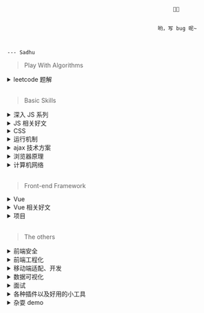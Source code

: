                                                           🧑‍💻


                                                     哟，写 bug 呢~


                                                                                                  --- Sadhu


> Play With Algorithms
<details>
<summary> leetcode 题解 </summary>

- 递归专题 （从斐波那契开始都是视频教程，觉得讲得棒哒给个关注三连呀 hhh~）
  - [344. 反转字符串](https://github.com/YxrSadhu/Data-Structures-and-Algorithms/blob/master/src/summarize/344.%E5%8F%8D%E8%BD%AC%E5%AD%97%E7%AC%A6%E4%B8%B2.md)
  - [24. 两两交换链表中的节点](https://github.com/YxrSadhu/Data-Structures-and-Algorithms/blob/master/src/summarize/24.md)
  - [118. 杨辉三角](https://github.com/YxrSadhu/Data-Structures-and-Algorithms/blob/master/src/summarize/118.md)
  - [119. 杨辉三角②](https://github.com/YxrSadhu/Data-Structures-and-Algorithms/blob/master/src/summarize/119.md)
  - [206. 反转链表](https://github.com/YxrSadhu/Data-Structures-and-Algorithms/blob/master/src/summarize/206.md)
  - [509. 斐波那契数](https://www.bilibili.com/video/av93457350)

</details>
<br/>

> Basic Skills

<details>
<summary> 深入 JS 系列 </summary>

1. [深入js之深究ES6规范前后的执行上下文相关](https://github.com/YxrSadhu/Article/issues/5)
2. [深入js之内存管理与内存泄漏](https://github.com/YxrSadhu/Article/issues/6)
3. [内存管理与内存泄漏思考题](https://github.com/YxrSadhu/Article/issues/7)
4. [深入js之闭包](https://github.com/YxrSadhu/Article/issues/8)
5. [深入js之函数与函数式编程](https://github.com/YxrSadhu/Article/issues/9)
6. [深入js之函数柯里化](https://github.com/YxrSadhu/Article/issues/10)
7. [深入js之原型与原型链](https://github.com/YxrSadhu/Article/issues/11)
8. [深入js之对象的属性类型](https://github.com/YxrSadhu/Article/issues/12)
9. [深入js之造call、apply轮子](https://github.com/YxrSadhu/Article/issues/1)
10. [深入js之造bind轮子](https://github.com/YxrSadhu/Article/issues/2)
11. [深入js之造new轮子](https://github.com/YxrSadhu/Article/issues/4)
12. [深入js之分析继承的多种方式](https://github.com/YxrSadhu/Article/issues/13)
13. [深入js之深浅拷贝](https://github.com/YxrSadhu/Article/issues/14)
14. [深入js之分析防抖与节流](https://github.com/YxrSadhu/Article/issues/15)
15. [深入js之数组去重](https://github.com/YxrSadhu/Article/issues/16)

</details>

<details>
<summary> JS 相关好文 </summary>

- [x] Y-D-K-JS 上中下三卷
- [x] [异步编程-回调地狱的解决方案汇总](https://www.jianshu.com/p/bc7b8d542dcd)
- [x] [细说JS异步发展历程](https://juejin.im/post/5ce40e5ee51d4556be5b39b7#heading-3)
- [x] [首先知道异步神器async、await基本知识](https://segmentfault.com/a/1190000011526612)
- [x] [附加一篇真正正确解释了 async/await 执行顺序的文章](https://juejin.im/post/5c3cc981f265da616a47e028)
- [x] [令人费解的 async/await 执行顺序](https://juejin.im/post/5c3cc981f265da616a47e028)
- [x] [解读Promise内部实现原理](https://juejin.im/post/5a30193051882503dc53af3c#heading-12)
- [x] [剖析Promise内部结构，一步一步实现一个完整的、能通过所有Test case的Promise类](https://github.com/xieranmaya/blog/issues/3)
- [x] [Promise 必知必会（十道题）](https://juejin.im/post/5a04066351882517c416715d)
- [ ] [从 IIFE 聊到 Babel 带你深入了解前端模块化发展体系](https://juejin.im/post/5cb9e563f265da03712999e8#heading-1)
- [x] [JS MODULE 大战](https://juejin.im/post/5cb74b73e51d456e577f935c)
- [ ] [AST抽象语法树——最基础的javascript重点知识，99%的人根本不了解](https://segmentfault.com/a/1190000016231512)
- [ ] [(美团强大大的分享)AST与前端工程化实战(视频)](https://www.bilibili.com/video/av63309539)
- [x] [为什么defineProperty不能检测到数组长度的“变化”](https://juejin.im/post/5b0d0212f265da08da29e50f)
- [x] [经常被面试官问到的js数据类型知识你真的懂吗？](https://juejin.im/post/5d030e03518825361817032f)
- [x] ES6 代码学习注释和思维导图 -> 见该 repo
- [ ] [近一万字的ES6语法知识点补充](https://juejin.im/post/5c6234f16fb9a049a81fcca5)

</details>

<details>
<summary> CSS </summary>

- [x] [CSS 常见布局方式](https://juejin.im/post/599970f4518825243a78b9d5)
- [x] [前端九部的 css 布局](https://www.yuque.com/fe9/basic)
- [ ] [CSS Conf -《新时代CSS布局》学习总结](https://juejin.im/post/5ce3b30ef265da1b667baf79)
- [x] [CSS & HTML 自测总结](https://github.com/YxrSadhu/Article/blob/master/%E9%9D%A2%E8%AF%95%E5%A4%8D%E4%B9%A0%E6%80%BB%E7%BB%93/html%20css%20js%E5%A4%8D%E4%B9%A0.md)

</details>

<details>
<summary> 运行机制 </summary>

- [x] [视频：(自备梯子)jsConf 2014 Philip Roberts: What the heck is the event loop anyway?](https://www.youtube.com/watch?v=8aGhZQkoFbQ)
- [x] [跟着 Event loop 规范理解浏览器中的异步机制](https://juejin.im/post/5b5873a1e51d4519133fbc35)
- [x] [从event loop规范探究javaScript异步及浏览器更新渲染时机](https://github.com/aooy/blog/issues/5)
- [x] [(包含 node 端)彻底吃透 JavaScript 执行机制](https://juejin.im/post/5d901418518825539312f587)
- [x] [Tasks, microtasks, queues and schedules](https://jakearchibald.com/2015/tasks-microtasks-queues-and-schedules/#level-1-bossfight)
- [ ] [Sessionstack 的 ceo 写的 how js works 系列(英文)](https://blog.sessionstack.com/@zlatkov)
- [x] [V8 社区的一些文章](https://v8.js.cn/blog/fast-async/)
- [x] [(这里面有些试题可以做做)最后一次搞懂 Event Loop](https://juejin.im/post/5cbc0a9cf265da03b11f3505)
- [x] [自己简单总结 & 思维导图](https://github.com/YxrSadhu/Article/issues/17)

</details>

<details>
<summary> ajax 技术方案 </summary>

1. 传统api => XMLHttpRequest : [你真的会使用XMLHttpRequest吗？](https://segmentfault.com/a/1190000004322487)
2. 新型api => Fetch : [【译文】这个API很“迷人”](https://www.w3ctech.com/topic/854)

</details>

<details>
<summary> 浏览器原理 </summary>

- [x] [(构建知识体系的好文)从输入URL到页面加载的过程？如何由一道题完善自己的前端知识体系!](https://segmentfault.com/a/1190000013662126)
- [x] [(构建知识体系的好文)从浏览器多进程到JS单线程，JS运行机制最全面的一次梳理](https://segmentfault.com/a/1190000012925872#articleHeader7)
- [x] [浏览器工作原理：从 URL 输入到页面展现到底发生了什么？](https://www.jianshu.com/p/d616d887953a)
- [x] [一文读懂前端缓存](https://zhuanlan.zhihu.com/p/44789005?utm_source=qq&utm_medium=social&utm_oi=815669732077355008)
- [x] [(腾讯路易斯)浏览器缓存机制剖析](http://louiszhai.github.io/2017/04/07/http-cache/)
- [x] [(这则文风偏总结一点)深入理解浏览器的缓存机制](https://github.com/ljianshu/Blog/issues/23)
- [x] [(google developers)渲染树构建、布局及绘制](https://developers.google.com/web/fundamentals/performance/critical-rendering-path/render-tree-construction?hl=zh-cn)
- [x] [浏览器重绘(repaint)重排(reflow)与优化](https://juejin.im/post/5c15f797f265da61141c7f86)
- [x] [你真的了解回流和重绘吗](https://juejin.im/post/5c0f104551882509a7683d63#heading-11)
- [x] [浏览器层合成与页面渲染优化(很细致)](https://juejin.im/post/5da52531518825094e373372)
- [x] [(文风偏总结性)深入浅出浏览器渲染原理](https://github.com/ljianshu/Blog/issues/51)
- [x] [Cookie与Session(写得挺棒)](https://juejin.im/post/5ce51861f265da1ba91553bf?utm_source=gold_browser_extension)
- [x] [手写封装原生ajax和jsonp](https://juejin.im/post/5be4f163f265da61483b1b08)
- [x] [圈圈的跨域系列](https://juejin.im/post/5c07fa04e51d451de968906b)

个人总结：

1. [研究浏览器存储](https://github.com/YxrSadhu/Article/issues/18)

2. 浏览器缓存：[思维导图与流程图](https://github.com/YxrSadhu/Article/tree/master/basic-articles/%E6%B5%8F%E8%A7%88%E5%99%A8/%E7%BC%93%E5%AD%98)

3. 浏览器渲染：[思维导图与流程图](https://github.com/YxrSadhu/Article/tree/master/basic-articles/%E6%B5%8F%E8%A7%88%E5%99%A8/%E6%B8%B2%E6%9F%93%E6%9C%BA%E5%88%B6)

4. 从 URL 输入到页面展现到底发生了什么: [思维导图和流程图](https://github.com/YxrSadhu/Article/tree/master/basic-articles/%E6%B5%8F%E8%A7%88%E5%99%A8)
   
</details>

<details>
<summary> 计算机网络 </summary>

- [ ] 图解http
- [x] [面试官（9）：可能是全网最全的http面试答案](https://juejin.im/post/5d032b77e51d45777a126183)

</details>

<br />

> Front-end Framework
<details>
<summary> Vue </summary>

1. [标注图 + 部分举例聊聊 Vue 生命周期](https://github.com/YxrSadhu/Article/issues/19)
2. [通过实现一个小型 Vue 来学习 mvvm 原理](https://github.com/YxrSadhu/mini-mvvm)
3. [通过写个简易 Event Bus 来学习发布订阅模式](https://github.com/YxrSadhu/EventBus-PubSub)
4. [用 Vue 开发仿旅游站 webapp 项目总结 （上）](https://juejin.im/post/5be54e04f265da611c267b19)
5. [用 Vue 开发仿旅游站 webapp 项目总结 （下）](https://juejin.im/post/5bec0eeef265da61193b65cd)
6. [基于 Vue 开发的音乐项目总结](https://github.com/YxrSadhu/sadhu-music)
7. [nextTick源码解析](https://github.com/Ma63d/vue-analysis/issues/6)
8. [Vue 自测总结](https://github.com/YxrSadhu/Article/blob/master/%E9%9D%A2%E8%AF%95%E5%A4%8D%E4%B9%A0%E6%80%BB%E7%BB%93/vue%E5%A4%8D%E4%B9%A0.md)

</details>

<details>
<summary> Vue 相关好文 </summary>

- [x] [Vue源码阅读前必须知道javascript的基础内容](https://juejin.im/post/5b4ad441f265da0f7d4eeb7a)
- [x] [总结 vue 工作学习一年经验](https://github.com/sunseekers/Vue)
- [ ] [Vue 开发必须知道的 36 个技巧](https://juejin.im/post/5d9d386fe51d45784d3f8637)
- [x] [面试必备的13道可以举一反三的Vue面试题](https://juejin.im/post/5d41eec26fb9a06ae439d29f#heading-9)
- [ ] [Vue经典面试题: Vue.use和Vue.prototype.$xx有血缘关系吗?](https://juejin.im/post/5d15be07e51d4556be5b3a9c?utm_source=gold_browser_extension)
- [x] 博文的源码解析书 -> 《深入浅出Vuejs》
- [x] [不好意思！耽误你的十分钟，让MVVM原理还给你](https://juejin.im/post/5abdd6f6f265da23793c4458)
- [ ] [前端路由实现](https://juejin.im/post/5ac61da66fb9a028c71eae1b)
- [x] [实现 event bus（发布订阅）](https://juejin.im/post/5ac2fb886fb9a028b86e328c)
- [x] [Vue源码详解之nextTick：MutationObserver只是浮云，microtask才是核心！](https://github.com/Ma63d/vue-analysis/issues/6)
- [x] [解析vue2.0的diff算法](https://github.com/aooy/blog/issues/2)
- [x] [让虚拟DOM和DOM-diff不再成为你的绊脚石](https://juejin.im/post/5c8e5e4951882545c109ae9c)
- [ ] [vue插件开发、文档书写、github发布、npm包发布一波流](https://juejin.im/post/5b96586de51d450e7d0984a6)
- [ ] [相学长的 vue3 源码分析](https://zhuanlan.zhihu.com/callback)
- [ ] [尤大 VueConf 3 的演讲视频](https://www.yuque.com/vueconf/2019/gwn1z0)

</details>

<details>
<summary> 项目 </summary>

1. [TypeScript 重构 axios 库](https://github.com/YxrSadhu/ts-axios) 总结文章在对应 repo 。
2. [基于 vue 全家桶 + axios 的音乐 webapp -> sadhu-music](https://github.com/YxrSadhu/sadhu-music) 总结文章在音乐 repo 里。
3. [基于 vue + vue-router + axios 仿饿了么实现外卖 webapp](https://github.com/YxrSadhu/vue-for-sell)
4. [基于 vue + vue-router 仿去哪儿实现旅游 webapp](https://github.com/YxrSadhu/vue-travel) 第一个做的 vue 项目，总结十分详细，见上方 vue title 下文章。

</details>
<br/>

> The others

<details>
<summary> 前端安全 </summary>

- [ ] [前端安全知识](https://juejin.im/post/59dc2b7a6fb9a0451869ae3a)

</details>

<details>
<summary> 前端工程化 </summary>

- [x] [webpack初探及核心概念笔记](https://github.com/YxrSadhu/Article/issues/20)
- [ ] [面试必备！webpack 中那些最易混淆的 5 个知识点](https://juejin.im/post/5cede821f265da1bbd4b5630)
- [ ] [webpack4-用之初体验，一起敲它十一遍](https://juejin.im/post/5adea0106fb9a07a9d6ff6de)

</details>

<details>
<summary> 移动端适配、开发 </summary>

- [ ] [前端基础知识概述 -- 移动端开发的屏幕、图像、字体与布局的兼容适配](https://juejin.im/post/5d70747cf265da03e16897c8)
- [ ] [关于移动端适配，你必须要知道的](https://juejin.im/post/5cddf289f265da038f77696c)
- [ ] [移动端适配--meta标签玩的是什么](https://juejin.im/post/5ce1449ff265da1bcd37a8cd)
- [ ] [Meta标签用法大全](https://www.cnblogs.com/qiumohanyu/p/5431859.html)

</details>

<details>
<summary> 数据可视化 </summary>

- [ ] [D3可视化：（1）初次见面，SVG与D3的魅力](https://juejin.im/post/5c683612e51d457fc605ed31)
- [ ] [视频课程(英文)](https://curran.github.io/dataviz-course-2018/)

</details>

<details>
<summary> 面试 </summary>

- [x] [有体系的面试题](https://github.com/Advanced-Interview-Question/front-end-interview)
- [x] [不错的面经](https://juejin.im/post/5cdb7bc26fb9a0321557044d?utm_source=gold_browser_extension)
- [x] [大揭秘！“恐怖”的阿里一面，我究竟想问什么](https://juejin.im/post/5d4cd42a6fb9a06aea618155?utm_source=gold_browser_extension)
- [x] [前端校招该考察什么？一个面试官的思考(腾讯老教授)](https://juejin.im/post/59af8a886fb9a024932244ea)
- [x] [如何拿到9家大厂的校招offer](https://juejin.im/post/5d70ff205188253e4b2f07bd?utm_source=gold_browser_extension) 

</details>

<details>
<summary> 各种插件以及好用的小工具 </summary>

- [x] [🚆新手前端不要慌! 给你✊10根救命稻草🍃](https://juejin.im/post/5d904712e51d45781e0f5dd0)
- [x] [超好用的切图工具->蓝湖](https://lanhuapp.com/)
</details>

<details>
<summary> 杂耍 demo </summary>

1. [手写轮播图](https://github.com/YxrSadhu/carousel)
2. [html + css 仿写淘宝首页](https://github.com/YxrSadhu/model-taobao-homepage)

</details>
